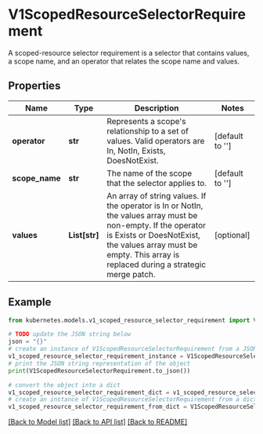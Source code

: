 # V1ScopedResourceSelectorRequirement

A scoped-resource selector requirement is a selector that contains values, a scope name, and an operator that relates the scope name and values.

## Properties

Name | Type | Description | Notes
------------ | ------------- | ------------- | -------------
**operator** | **str** | Represents a scope&#39;s relationship to a set of values. Valid operators are In, NotIn, Exists, DoesNotExist. | [default to '']
**scope_name** | **str** | The name of the scope that the selector applies to. | [default to '']
**values** | **List[str]** | An array of string values. If the operator is In or NotIn, the values array must be non-empty. If the operator is Exists or DoesNotExist, the values array must be empty. This array is replaced during a strategic merge patch. | [optional] 

## Example

```python
from kubernetes.models.v1_scoped_resource_selector_requirement import V1ScopedResourceSelectorRequirement

# TODO update the JSON string below
json = "{}"
# create an instance of V1ScopedResourceSelectorRequirement from a JSON string
v1_scoped_resource_selector_requirement_instance = V1ScopedResourceSelectorRequirement.from_json(json)
# print the JSON string representation of the object
print(V1ScopedResourceSelectorRequirement.to_json())

# convert the object into a dict
v1_scoped_resource_selector_requirement_dict = v1_scoped_resource_selector_requirement_instance.to_dict()
# create an instance of V1ScopedResourceSelectorRequirement from a dict
v1_scoped_resource_selector_requirement_from_dict = V1ScopedResourceSelectorRequirement.from_dict(v1_scoped_resource_selector_requirement_dict)
```
[[Back to Model list]](../README.md#documentation-for-models) [[Back to API list]](../README.md#documentation-for-api-endpoints) [[Back to README]](../README.md)


